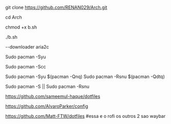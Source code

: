 git clone https://github.com/RENAN029/Arch.git

cd Arch

chmod +x b.sh

./b.sh

--downloader aria2c

Sudo pacman -Syu

Sudo pacman -Scc

Sudo pacman -Syu $(pacman -Qnq) Sudo pacman -Rsnu $(pacman -Qdtq)

Sudo pacman -S || Sudo pacman -Rsnu

https://github.com/sameemul-haque/dotfiles

https://github.com/AlvaroParker/config

https://github.com/Matt-FTW/dotfiles #essa e o rofi os outros 2 sao waybar
